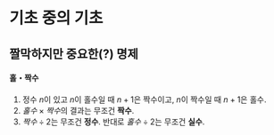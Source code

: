 기초 중의 기초
==============

짤막하지만 중요한(?) 명제
-------------------------
#### 홀・짝수
1. 정수 $n$이 있고 $n$이 홀수일 때 $n + 1$은 짝수이고, $n$이 짝수일 때 $n + 1$은 홀수.
2. $홀수 \times 짝수$의 결과는 무조건 **짝수**.
3. $짝수 \div 2$는 무조건 **정수**. 반대로 $홀수 \div 2$는 무조건 **실수**.